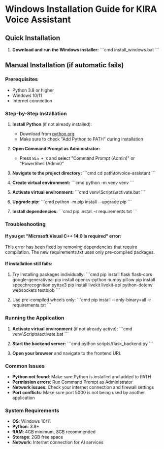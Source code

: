 # Windows Installation Guide for KIRA Voice Assistant

## Quick Installation

1. **Download and run the Windows installer:**
   \`\`\`cmd
   install_windows.bat
   \`\`\`

## Manual Installation (if automatic fails)

### Prerequisites
- Python 3.8 or higher
- Windows 10/11
- Internet connection

### Step-by-Step Installation

1. **Install Python** (if not already installed):
   - Download from [python.org](https://python.org)
   - Make sure to check "Add Python to PATH" during installation

2. **Open Command Prompt as Administrator:**
   - Press `Win + X` and select "Command Prompt (Admin)" or "PowerShell (Admin)"

3. **Navigate to the project directory:**
   \`\`\`cmd
   cd path\to\voice-assistant
   \`\`\`

4. **Create virtual environment:**
   \`\`\`cmd
   python -m venv venv
   \`\`\`

5. **Activate virtual environment:**
   \`\`\`cmd
   venv\Scripts\activate.bat
   \`\`\`

6. **Upgrade pip:**
   \`\`\`cmd
   python -m pip install --upgrade pip
   \`\`\`

7. **Install dependencies:**
   \`\`\`cmd
   pip install -r requirements.txt
   \`\`\`

### Troubleshooting

#### If you get "Microsoft Visual C++ 14.0 is required" error:
This error has been fixed by removing dependencies that require compilation. The new requirements.txt uses only pre-compiled packages.

#### If installation still fails:
1. Try installing packages individually:
   \`\`\`cmd
   pip install flask flask-cors google-generativeai
   pip install opencv-python numpy pillow
   pip install speechrecognition pyttsx3
   pip install livekit livekit-api python-dotenv websockets textblob
   \`\`\`

2. Use pre-compiled wheels only:
   \`\`\`cmd
   pip install --only-binary=all -r requirements.txt
   \`\`\`

### Running the Application

1. **Activate virtual environment** (if not already active):
   \`\`\`cmd
   venv\Scripts\activate.bat
   \`\`\`

2. **Start the backend server:**
   \`\`\`cmd
   python scripts/flask_backend.py
   \`\`\`

3. **Open your browser** and navigate to the frontend URL

### Common Issues

- **Python not found**: Make sure Python is installed and added to PATH
- **Permission errors**: Run Command Prompt as Administrator
- **Network issues**: Check your internet connection and firewall settings
- **Port conflicts**: Make sure port 5000 is not being used by another application

### System Requirements

- **OS**: Windows 10/11
- **Python**: 3.8+
- **RAM**: 4GB minimum, 8GB recommended
- **Storage**: 2GB free space
- **Network**: Internet connection for AI services
